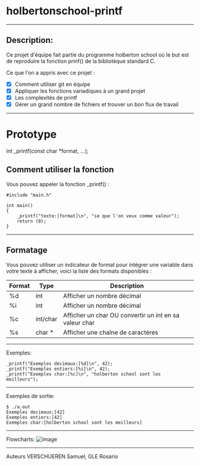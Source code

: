 # holbertonschool-printf
-------
Description:
-------
Ce projet d'équipe fait partie du programme holberton school où le but est de reproduire la fonction prinf() de la bibliotèque standard C.

Ce que l'on a appris avec ce projet :

- [x] Comment utiliser git en équipe
- [x] Appliquer les fonctions variadiques à un grand projet
- [x] Les complexités de printf
- [x] Gérer un grand nombre de fichiers et trouver un bon flux de travail

-----------------
# Prototype
int _printf(const char *format, ...);

Comment utiliser la fonction
-----------------
Vous pouvez appeler la fonction _printf() :
```
#include "main.h"

int main() 
{
    _printf("texte:[format]\n", "se que l'on veux comme valeur");
    return (0);
}
```
-----------------
Formatage
-----------------
Vous pouvez utiliser un indicateur de format pour intégrer une variable dans votre texte à afficher, voici la liste des formats disponibles :

|Format	| Type	| Description |
| --- | --- | --- |
|%d	| int	| Afficher un nombre décimal |
|%i	| int	| Afficher un nombre décimal |
|%c	| int/char	| Afficher un char OU convertir un int en sa valeur char |
|%s	| char *	| Afficher une chaîne de caractères |

-----------------
Exemples:

```
_printf("Exemples decimaux:[%d]\n", 42);
_printf("Exemples entiers:[%i]\n", 42);
_printf("Exemples char:[%c]\n", "holberton school sont les meilleurs");
```

-----------------
Exemples de sortie:
```
$ ./a.out
Exemples decimaux:[42]
Exemples entiers:[42]
Exemples char:[holberton school sont les meilleurs]
```
-----------------

Flowcharts:
![image](https://github.com/Ezio-33/holbertonschool-printf/assets/86527262/a07f4b07-543d-40e0-bb36-d54d4cee9888 "Flowcharts")

-----------------
Auteurs
VERSCHUEREN Samuel, GLE Rosario
